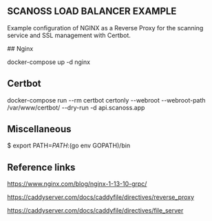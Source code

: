 
## SCANOSS LOAD BALANCER EXAMPLE

Example configuration of NGINX as a Reverse Proxy for the scanning service and SSL management with Certbot.

## Nginx

docker-compose up -d nginx 

## Certbot

docker-compose run --rm  certbot certonly --webroot --webroot-path /var/www/certbot/ --dry-run -d api.scanoss.app

## Miscellaneous

$ export PATH=$PATH:$(go env GOPATH)/bin

## Reference links

https://www.nginx.com/blog/nginx-1-13-10-grpc/

https://caddyserver.com/docs/caddyfile/directives/reverse_proxy

https://caddyserver.com/docs/caddyfile/directives/file_server